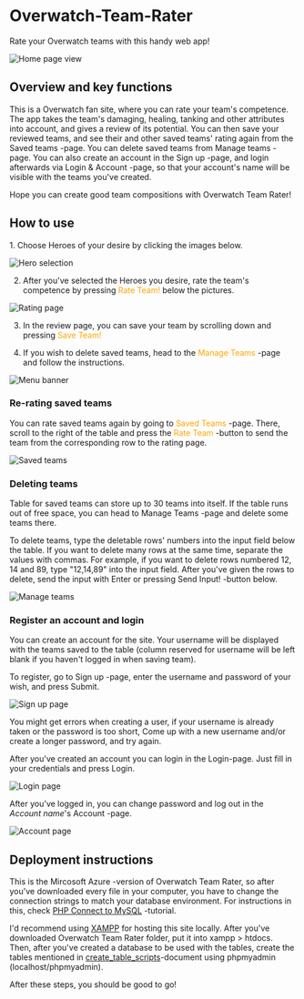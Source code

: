 # Overwatch-Team-Rater
Rate your Overwatch teams with this handy web app!

![Home page view](https://github.com/bishasaurus/Overwatch-Team-Rater/blob/master/screenshots/owtr_home.PNG)

<h2>Overview and key functions</h2>

<p>This is a Overwatch fan site, where you can rate your team's competence. The app takes the team's damaging, healing, tanking and other attributes into account, and gives a review of its potential. You can then save your reviewed teams, and see their and other saved teams' rating again from the Saved teams -page. You can delete saved teams from Manage teams -page. You can also create an account in the Sign up -page, and login afterwards via Login & Account -page, so that your account's name will be visible with the teams you've created. 

Hope you can create good team compositions with Overwatch Team Rater!</p>

<h2>How to use</h2>
<p>1. Choose Heroes of your desire by clicking the images below. 
  
![Hero selection](https://github.com/bishasaurus/Overwatch-Team-Rater/blob/master/screenshots/owtr_hero_select.PNG)

2. After you've selected the Heroes you desire, rate the team's competence by pressing <span style="color:orange;">Rate Team!</span> below the pictures.

![Rating page](https://github.com/bishasaurus/Overwatch-Team-Rater/blob/master/screenshots/owtr_rating.PNG)

3. In the review page, you can save your team by scrolling down and pressing <span style="color:orange;">Save Team!</span>

4. If you wish to delete saved teams, head to the <span style="color:orange;">Manage Teams</span> -page and follow the instructions.</p>

![Menu banner](https://github.com/bishasaurus/Overwatch-Team-Rater/blob/master/screenshots/owtr_banner2.PNG)

<h3>Re-rating saved teams</h3>

<p>You can rate saved teams again by going to <span style="color:orange;">Saved Teams</span> -page. There, scroll to the right of the table and press the <span style="color:orange;">Rate Team</span> -button to send the team from the corresponding row to the rating page.</p>

![Saved teams](https://github.com/bishasaurus/Overwatch-Team-Rater/blob/master/screenshots/owtr_saved_teams.PNG)

<h3>Deleting teams</h3>

<p>Table for saved teams can store up to 30 teams into itself. If the table runs out of free space, you can head to Manage Teams -page and delete some teams there.
  
To delete teams, type the deletable rows' numbers into the input field below the table. If you want to delete many rows at the same time, separate the values with commas. For example, if you want to delete rows numbered 12, 14 and 89, type "12,14,89" into the input field. After you've given the rows to delete, send the input with Enter or pressing Send Input! -button below.</p>

![Manage teams](https://github.com/bishasaurus/Overwatch-Team-Rater/blob/master/screenshots/owtr_delete.PNG)

<h3>Register an account and login</h3>

<p>You can create an account for the site. Your username will be displayed with the teams saved to the table (column reserved for username will be left blank if you haven't logged in when saving team).
  
To register, go to Sign up -page, enter the username and password of your wish, and press Submit.

![Sign up page](https://github.com/bishasaurus/Overwatch-Team-Rater/blob/master/screenshots/owtr_register.PNG)

You might get errors when creating a user, if your username is already taken or the password is too short, Come up with a new username and/or create a longer password, and try again.

After you've created an account you can login in the Login-page. Just fill in your credentials and press Login.

![Login page](https://github.com/bishasaurus/Overwatch-Team-Rater/blob/master/screenshots/owtr_prelogin.PNG)

After you've logged in, you can change password and log out in the *Account name*'s Account -page.
</p>

![Account page](https://github.com/bishasaurus/Overwatch-Team-Rater/blob/master/screenshots/owtr_login.PNG)
<h2>Deployment instructions</h2>

<p>This is the Mircosoft Azure -version of Overwatch Team Rater, so after you've downloaded every file in your computer, you have to change the connection strings to match your database environment. For instructions in this, check <a href="https://www.w3schools.com/php/php_mysql_connect.asp">PHP Connect to MySQL</a> -tutorial.
  
I'd recommend using <a href="https://www.apachefriends.org/download.html">XAMPP</a> for hosting this site locally. After you've downloaded Overwatch Team Rater folder, put it into xampp > htdocs. Then, after you've created a database to be used with the tables, create the tables mentioned in <a href="https://github.com/bishasaurus/Overwatch-Team-Rater/blob/master/create_table_scripts">create_table_scripts</a>-document using phpmyadmin (localhost/phpmyadmin).
  
After these steps, you should be good to go!</p>
